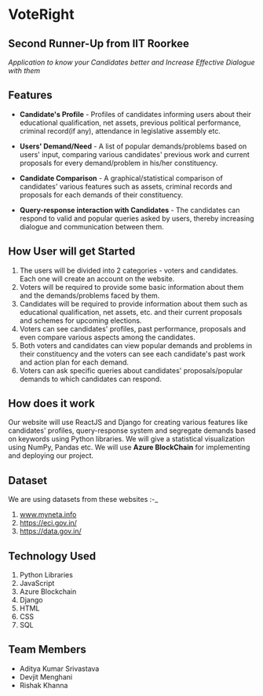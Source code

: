 # VoteRight
## Second Runner-Up from IIT Roorkee
_Application to know your Candidates better and Increase Effective Dialogue with them_

## Features

- **Candidate's Profile** - Profiles of candidates informing users about their educational qualification, net assets, previous political performance, criminal record(if any), attendance in legislative assembly etc.

- **Users' Demand/Need** - A list of popular demands/problems based on users' input, comparing various candidates' previous work and current proposals for every demand/problem in his/her constituency.

- **Candidate Comparison** - A graphical/statistical comparison of candidates' various features such as assets, criminal records and proposals for each demands of their constituency.

- **Query-response interaction with Candidates** - The candidates can respond to valid and popular queries asked by users, thereby increasing dialogue and communication between them.

## How User will get Started

1. The users will be divided into 2 categories - voters and candidates. Each one will create an account on the website.
2. Voters will be required to provide some basic information about them and the demands/problems faced by them.
3. Candidates will be required to provide information about them such as educational qualification, net assets, etc. and their current proposals and schemes for upcoming elections.
4. Voters can see candidates' profiles, past performance, proposals and even compare various aspects among the candidates.
5. Both voters and candidates can view popular demands and problems in their constituency and the voters can see each candidate's past work and action plan for each demand.
6. Voters can ask specific queries about candidates' proposals/popular demands to which candidates can respond.

## How does it work

Our website will use ReactJS and Django for creating various features like candidates' profiles, query-response system and segregate demands based on keywords using Python libraries. We will give a statistical visualization using NumPy, Pandas etc. We will use **Azure BlockChain** for implementing and deploying our project.

## Dataset


We are using datasets from these websites :-_

1.  www.myneta.info
2.  https://eci.gov.in/
3.  https://data.gov.in/


## Technology Used

1.  Python Libraries
2. JavaScript
3. Azure Blockchain
4.  Django
5.  HTML
6.  CSS
7.  SQL

## Team Members

- Aditya Kumar Srivastava
- Devjit Menghani
- Rishak Khanna
